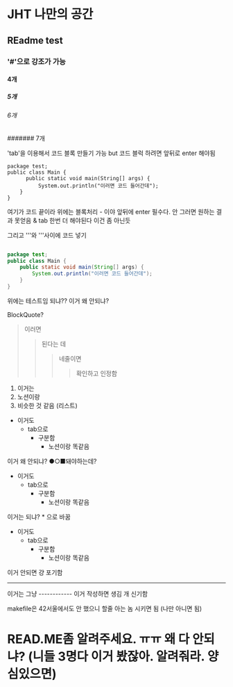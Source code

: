 # JHT 나만의 공간
## REadme  test
### '#'으로 강조가 가능
#### 4개
##### 5개
###### 6개
####### 7개

'tab'을 이용해서 코드 블록 만들기 가능 but 코드 블럭 하려면 앞뒤로 enter 해야됨


  	package test;
  	public class Main {
		  public static void main(String[] args) {
			  System.out.println("이러면 코드 들어간데");
	  	}
  	}


여기가 코드 끝이라 위에는 블록처리 - 이야 앞뒤에 enter 필수다. 안 그러면 원하는 결과 못얻음 & tab 한번 더 해야된다 이건 좀 아닌듯
  
그리고 '''와 '''사이에 코드 넣기

``` Java

package test;
public class Main {
	public static void main(String[] args) {
		System.out.println("이러면 코드 들어간데");
	}
}

```

위에는 테스트임 되냐?? 이거 왜 안되냐?

BlockQuote?
> 이러면
>> 된다는 데
>>> 네줄이면
>>>> 확인하고 인정함

1. 이거는
2. 노션이랑
3. 비슷한 것 같음 (리스트)

+ 이거도
  + tab으로
    + 구분함
      + 노션이랑 똑같음
      
이거 왜 안되냐? ●○■돼야하는데?

* 이거도
  * tab으로
    * 구분함
      * 노션이랑 똑같음
      
이거는 되냐? * 으로 바꿈

- 이거도
  - tab으로
    - 구분함
      - 노션이랑 똑같음
      
 이거 안되면 걍 포기함
 
------------
이거는 그냥 ------------ 이거 작성하면 생김 개 신기함


makefile은 42서울에서도 안 했으니 할줄 아는 놈 시키면 됨 (나만 아니면 됨)


# READ.ME좀 알려주세요. ㅠㅠ 왜 다 안되냐? (니들 3명다 이거 봤잖아. 알려줘라. 양심있으면)
